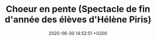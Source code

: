 ---
layout: event
title:  "Choeur en pente (Spectacle de fin d'année des élèves d'Hélène Piris)"
date:   2020-06-30 14:52:51 +0200
categories: event juin-2020
img: helene-piris.jpg
---
